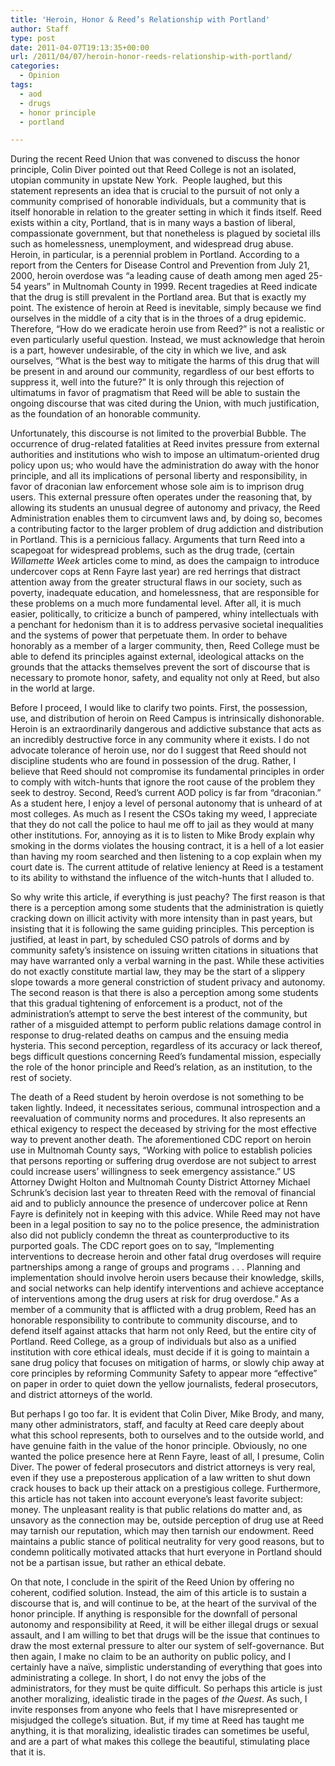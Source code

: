 ```yaml
---
title: 'Heroin, Honor & Reed’s Relationship with Portland'
author: Staff
type: post
date: 2011-04-07T19:13:35+00:00
url: /2011/04/07/heroin-honor-reeds-relationship-with-portland/
categories:
  - Opinion
tags:
  - aod
  - drugs
  - honor principle
  - portland

---
```

During the recent Reed Union that was convened to discuss the honor principle, Colin Diver pointed out that Reed College is not an isolated, utopian community in upstate New York.  People laughed, but this statement represents an idea that is crucial to the pursuit of not only a community comprised of honorable individuals, but a community that is itself honorable in relation to the greater setting in which it finds itself. Reed exists within a city, Portland, that is in many ways a bastion of liberal, compassionate government, but that nonetheless is plagued by societal ills such as homelessness, unemployment, and widespread drug abuse. Heroin, in particular, is a perennial problem in Portland. According to a report from the Centers for Disease Control and Prevention from July 21, 2000, heroin overdose was “a leading cause of death among men aged 25-54 years” in Multnomah County in 1999. Recent tragedies at Reed indicate that the drug is still prevalent in the Portland area. But that is exactly my point. The existence of heroin at Reed is inevitable, simply because we find ourselves in the middle of a city that is in the throes of a drug epidemic. Therefore, “How do we eradicate heroin use from Reed?” is not a realistic or even particularly useful question. Instead, we must acknowledge that heroin is a part, however undesirable, of the city in which we live, and ask ourselves, “What is the best way to mitigate the harms of this drug that will be present in and around our community, regardless of our best efforts to suppress it, well into the future?” It is only through this rejection of ultimatums in favor of pragmatism that Reed will be able to sustain the ongoing discourse that was cited during the Union, with much justification, as the foundation of an honorable community.

Unfortunately, this discourse is not limited to the proverbial Bubble. The occurrence of drug-related fatalities at Reed invites pressure from external authorities and institutions who wish to impose an ultimatum-oriented drug policy upon us; who would have the administration do away with the honor principle, and all its implications of personal liberty and responsibility, in favor of draconian law enforcement whose sole aim is to imprison drug users. This external pressure often operates under the reasoning that, by allowing its students an unusual degree of autonomy and privacy, the Reed Administration enables them to circumvent laws and, by doing so, becomes a contributing factor to the larger problem of drug addiction and distribution in Portland. This is a pernicious fallacy. Arguments that turn Reed into a scapegoat for widespread problems, such as the drug trade, (certain _Willamette Week_ articles come to mind, as does the campaign to introduce undercover cops at Renn Fayre last year) are red herrings that distract attention away from the greater structural flaws in our society, such as poverty, inadequate education, and homelessness, that are responsible for these problems on a much more fundamental level. After all, it is much easier, politically, to criticize a bunch of pampered, whiny intellectuals with a penchant for hedonism than it is to address pervasive societal inequalities and the systems of power that perpetuate them. In order to behave honorably as a member of a larger community, then, Reed College must be able to defend its principles against external, ideological attacks on the grounds that the attacks themselves prevent the sort of discourse that is necessary to promote honor, safety, and equality not only at Reed, but also in the world at large.

Before I proceed, I would like to clarify two points. First, the possession, use, and distribution of heroin on Reed Campus is intrinsically dishonorable. Heroin is an extraordinarily dangerous and addictive substance that acts as an incredibly destructive force in any community where it exists. I do not advocate tolerance of heroin use, nor do I suggest that Reed should not discipline students who are found in possession of the drug. Rather, I believe that Reed should not compromise its fundamental principles in order to comply with witch-hunts that ignore the root cause of the problem they seek to destroy. Second, Reed’s current AOD policy is far from “draconian.” As a student here, I enjoy a level of personal autonomy that is unheard of at most colleges. As much as I resent the CSOs taking my weed, I appreciate that they do not call the police to haul me off to jail as they would at many other institutions. For, annoying as it is to listen to Mike Brody explain why smoking in the dorms violates the housing contract, it is a hell of a lot easier than having my room searched and then listening to a cop explain when my court date is. The current attitude of relative leniency at Reed is a testament to its ability to withstand the influence of the witch-hunts that I alluded to.

So why write this article, if everything is just peachy? The first reason is that there is a perception among some students that the administration is quietly cracking down on illicit activity with more intensity than in past years, but insisting that it is following the same guiding principles. This perception is justified, at least in part, by scheduled CSO patrols of dorms and by community safety’s insistence on issuing written citations in situations that may have warranted only a verbal warning in the past. While these activities do not exactly constitute martial law, they may be the start of a slippery slope towards a more general constriction of student privacy and autonomy. The second reason is that there is also a perception among some students that this gradual tightening of enforcement is a product, not of the administration’s attempt to serve the best interest of the community, but rather of a misguided attempt to perform public relations damage control in response to drug-related deaths on campus and the ensuing media hysteria. This second perception, regardless of its accuracy or lack thereof, begs difficult questions concerning Reed’s fundamental mission, especially the role of the honor principle and Reed’s relation, as an institution, to the rest of society.

The death of a Reed student by heroin overdose is not something to be taken lightly. Indeed, it necessitates serious, communal introspection and a reevaluation of community norms and procedures. It also represents an ethical exigency to respect the deceased by striving for the most effective way to prevent another death. The aforementioned CDC report on heroin use in Multnomah County says, “Working with police to establish policies that persons reporting or suffering drug overdose are not subject to arrest could increase users’ willingness to seek emergency assistance.” US Attorney Dwight Holton and Multnomah County District Attorney Michael Schrunk’s decision last year to threaten Reed with the removal of financial aid and to publicly announce the presence of undercover police at Renn Fayre is definitely not in keeping with this advice. While Reed may not have been in a legal position to say no to the police presence, the administration also did not publicly condemn the threat as counterproductive to its purported goals. The CDC report goes on to say, “Implementing interventions to decrease heroin and other fatal drug overdoses will require partnerships among a range of groups and programs . . . Planning and implementation should involve heroin users because their knowledge, skills, and social networks can help identify interventions and achieve acceptance of interventions among the drug users at risk for drug overdose.” As a member of a community that is afflicted with a drug problem, Reed has an honorable responsibility to contribute to community discourse, and to defend itself against attacks that harm not only Reed, but the entire city of Portland. Reed College, as a group of individuals but also as a unified institution with core ethical ideals, must decide if it is going to maintain a sane drug policy that focuses on mitigation of harms, or slowly chip away at core principles by reforming Community Safety to appear more “effective” on paper in order to quiet down the yellow journalists, federal prosecutors, and district attorneys of the world.

But perhaps I go too far. It is evident that Colin Diver, Mike Brody, and many, many other administrators, staff, and faculty at Reed care deeply about what this school represents, both to ourselves and to the outside world, and have genuine faith in the value of the honor principle. Obviously, no one wanted the police presence here at Renn Fayre, least of all, I presume, Colin Diver. The power of federal prosecutors and district attorneys is very real, even if they use a preposterous application of a law written to shut down crack houses to back up their attack on a prestigious college. Furthermore, this article has not taken into account everyone’s least favorite subject: money. The unpleasant reality is that public relations do matter and, as unsavory as the connection may be, outside perception of drug use at Reed may tarnish our reputation, which may then tarnish our endowment. Reed maintains a public stance of political neutrality for very good reasons, but to condemn politically motivated attacks that hurt everyone in Portland should not be a partisan issue, but rather an ethical debate.

On that note, I conclude in the spirit of the Reed Union by offering no coherent, codified solution. Instead, the aim of this article is to sustain a discourse that is, and will continue to be, at the heart of the survival of the honor principle. If anything is responsible for the downfall of personal autonomy and responsibility at Reed, it will be either illegal drugs or sexual assault, and I am willing to bet that drugs will be the issue that continues to draw the most external pressure to alter our system of self-governance. But then again, I make no claim to be an authority on public policy, and I certainly have a naïve, simplistic understanding of everything that goes into administrating a college. In short, I do not envy the jobs of the administrators, for they must be quite difficult. So perhaps this article is just another moralizing, idealistic tirade in the pages of _the Quest_. As such, I invite responses from anyone who feels that I have misrepresented or misjudged the college’s situation. But, if my time at Reed has taught me anything, it is that moralizing, idealistic tirades can sometimes be useful, and are a part of what makes this college the beautiful, stimulating place that it is.